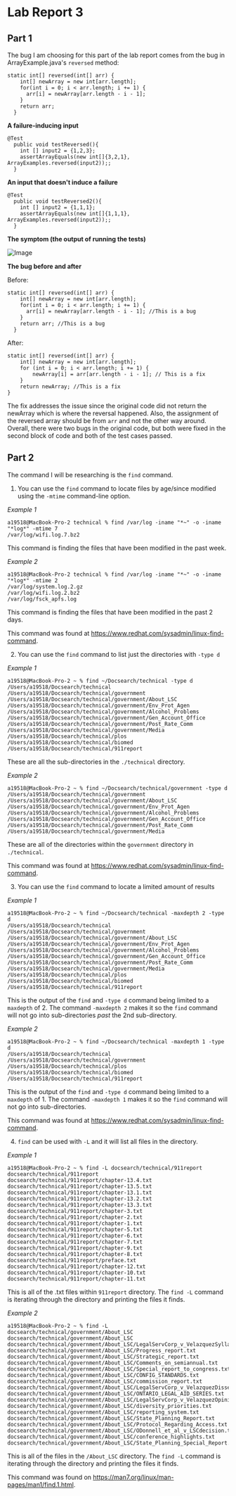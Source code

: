 # Lab Report 3

## Part 1

The bug I am choosing for this part of the lab report comes from the bug in ArrayExample.java's `reversed` method:

```
static int[] reversed(int[] arr) {
    int[] newArray = new int[arr.length];
    for(int i = 0; i < arr.length; i += 1) {
      arr[i] = newArray[arr.length - i - 1];
    }
    return arr;
  }
```

**A failure-inducing input**

```
@Test
  public void testReversed(){
    int [] input2 = {1,2,3};
    assertArrayEquals(new int[]{3,2,1}, ArrayExamples.reversed(input2));;
  }
```

**An input that doesn't induce a failure**

```
@Test
  public void testReversed2(){
    int [] input2 = {1,1,1};
    assertArrayEquals(new int[]{1,1,1}, ArrayExamples.reversed(input2));;
  }
```

**The symptom (the output of running the tests)**

![Image](test.png)


**The bug before and after**

Before: 

```
static int[] reversed(int[] arr) {
    int[] newArray = new int[arr.length];
    for(int i = 0; i < arr.length; i += 1) {
      arr[i] = newArray[arr.length - i - 1]; //This is a bug
    }
    return arr; //This is a bug
  }
```

After: 

```
static int[] reversed(int[] arr) {
    int[] newArray = new int[arr.length];
    for (int i = 0; i < arr.length; i += 1) {
        newArray[i] = arr[arr.length - i - 1]; // This is a fix
    }
    return newArray; //This is a fix
}
```

The fix addresses the issue since the original code did not return the newArray which is where the reversal happened. Also, the assignment of the reversed array should be from `arr` and not the other way around. Overall, there were two bugs in the original code, but both were fixed in the second block of code and both of the test cases passed. 


## Part 2

The command I will be researching is the `find` command.

1. You can use the `find` command to locate files by age/since modified using the `-mtime` command-line option.

*Example 1*

```
a19518@MacBook-Pro-2 technical % find /var/log -iname "*~" -o -iname "*log*" -mtime 7
/var/log/wifi.log.7.bz2
```
This command is finding the files that have been modified in the past week.

*Example 2*

```
a19518@MacBook-Pro-2 technical % find /var/log -iname "*~" -o -iname "*log*" -mtime 2   
/var/log/system.log.2.gz
/var/log/wifi.log.2.bz2
/var/log/fsck_apfs.log
```
This command is finding the files that have been modified in the past 2 days.

This command was found at https://www.redhat.com/sysadmin/linux-find-command.


2. You can use the `find` command to list just the directories with `-type d`

*Example 1*

```
a19518@MacBook-Pro-2 ~ % find ~/Docsearch/technical -type d
/Users/a19518/Docsearch/technical
/Users/a19518/Docsearch/technical/government
/Users/a19518/Docsearch/technical/government/About_LSC
/Users/a19518/Docsearch/technical/government/Env_Prot_Agen
/Users/a19518/Docsearch/technical/government/Alcohol_Problems
/Users/a19518/Docsearch/technical/government/Gen_Account_Office
/Users/a19518/Docsearch/technical/government/Post_Rate_Comm
/Users/a19518/Docsearch/technical/government/Media
/Users/a19518/Docsearch/technical/plos
/Users/a19518/Docsearch/technical/biomed
/Users/a19518/Docsearch/technical/911report
```

These are all the sub-directories in the `./technical` directory.

*Example 2*

```
a19518@MacBook-Pro-2 ~ % find ~/Docsearch/technical/government -type d 
/Users/a19518/Docsearch/technical/government
/Users/a19518/Docsearch/technical/government/About_LSC
/Users/a19518/Docsearch/technical/government/Env_Prot_Agen
/Users/a19518/Docsearch/technical/government/Alcohol_Problems
/Users/a19518/Docsearch/technical/government/Gen_Account_Office
/Users/a19518/Docsearch/technical/government/Post_Rate_Comm
/Users/a19518/Docsearch/technical/government/Media
```

These are all of the directories within the `government` directory in `./technical`.

This command was found at https://www.redhat.com/sysadmin/linux-find-command.


3. You can use the `find` command to locate a limited amount of results

*Example 1*

```
a19518@MacBook-Pro-2 ~ % find ~/Docsearch/technical -maxdepth 2 -type d
/Users/a19518/Docsearch/technical
/Users/a19518/Docsearch/technical/government
/Users/a19518/Docsearch/technical/government/About_LSC
/Users/a19518/Docsearch/technical/government/Env_Prot_Agen
/Users/a19518/Docsearch/technical/government/Alcohol_Problems
/Users/a19518/Docsearch/technical/government/Gen_Account_Office
/Users/a19518/Docsearch/technical/government/Post_Rate_Comm
/Users/a19518/Docsearch/technical/government/Media
/Users/a19518/Docsearch/technical/plos
/Users/a19518/Docsearch/technical/biomed
/Users/a19518/Docsearch/technical/911report
```
This is the output of the `find` and `-type d` command being limited to a `maxdepth` of 2. The command `-maxdepth 2` makes it so the `find` command will not go into sub-directories *past* the 2nd sub-directory.

*Example 2*

```
a19518@MacBook-Pro-2 ~ % find ~/Docsearch/technical -maxdepth 1 -type d
/Users/a19518/Docsearch/technical
/Users/a19518/Docsearch/technical/government
/Users/a19518/Docsearch/technical/plos
/Users/a19518/Docsearch/technical/biomed
/Users/a19518/Docsearch/technical/911report
```
This is the output of the `find` and `-type d` command being limited to a `maxdepth` of 1. The command `-maxdepth 1` makes it so the `find` command will not go into sub-directories.

This command was found at https://www.redhat.com/sysadmin/linux-find-command.


4. `find` can be used with `-L` and it will list all files in the directory.

*Example 1*

```
a19518@MacBook-Pro-2 ~ % find -L docsearch/technical/911report 
docsearch/technical/911report
docsearch/technical/911report/chapter-13.4.txt
docsearch/technical/911report/chapter-13.5.txt
docsearch/technical/911report/chapter-13.1.txt
docsearch/technical/911report/chapter-13.2.txt
docsearch/technical/911report/chapter-13.3.txt
docsearch/technical/911report/chapter-3.txt
docsearch/technical/911report/chapter-2.txt
docsearch/technical/911report/chapter-1.txt
docsearch/technical/911report/chapter-5.txt
docsearch/technical/911report/chapter-6.txt
docsearch/technical/911report/chapter-7.txt
docsearch/technical/911report/chapter-9.txt
docsearch/technical/911report/chapter-8.txt
docsearch/technical/911report/preface.txt
docsearch/technical/911report/chapter-12.txt
docsearch/technical/911report/chapter-10.txt
docsearch/technical/911report/chapter-11.txt
```
This is all of the .txt files within `911report` directory.  The `find -L` command is iterating through the directory and printing the files it finds.

*Example 2*

```
a19518@MacBook-Pro-2 ~ % find -L docsearch/technical/government/About_LSC 
docsearch/technical/government/About_LSC
docsearch/technical/government/About_LSC/LegalServCorp_v_VelazquezSyllabus.txt
docsearch/technical/government/About_LSC/Progress_report.txt
docsearch/technical/government/About_LSC/Strategic_report.txt
docsearch/technical/government/About_LSC/Comments_on_semiannual.txt
docsearch/technical/government/About_LSC/Special_report_to_congress.txt
docsearch/technical/government/About_LSC/CONFIG_STANDARDS.txt
docsearch/technical/government/About_LSC/commission_report.txt
docsearch/technical/government/About_LSC/LegalServCorp_v_VelazquezDissent.txt
docsearch/technical/government/About_LSC/ONTARIO_LEGAL_AID_SERIES.txt
docsearch/technical/government/About_LSC/LegalServCorp_v_VelazquezOpinion.txt
docsearch/technical/government/About_LSC/diversity_priorities.txt
docsearch/technical/government/About_LSC/reporting_system.txt
docsearch/technical/government/About_LSC/State_Planning_Report.txt
docsearch/technical/government/About_LSC/Protocol_Regarding_Access.txt
docsearch/technical/government/About_LSC/ODonnell_et_al_v_LSCdecision.txt
docsearch/technical/government/About_LSC/conference_highlights.txt
docsearch/technical/government/About_LSC/State_Planning_Special_Report.txt
```
This is all of the files in the `/About_LSC` directory. The `find -L` command is iterating through the directory and printing the files it finds.

This command was found on https://man7.org/linux/man-pages/man1/find.1.html.
